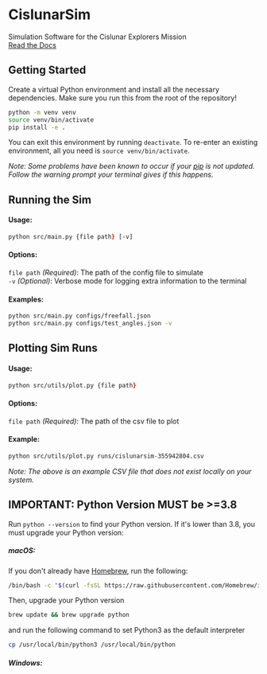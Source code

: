 # CislunarSim

Simulation Software for the Cislunar Explorers Mission  
[Read the Docs](https://cislunarsim.readthedocs.io/en/latest/)

## Getting Started

Create a virtual Python environment and install all the necessary dependencies. Make sure you run this from the root of the repository!

```bash
python -m venv venv
source venv/bin/activate
pip install -e .
```

You can exit this environment by running `deactivate`. To re-enter an existing environment, all you need is `source venv/bin/activate`.  

*Note: Some problems have been known to occur if your [pip](https://pypi.org/project/pip/) is not updated. Follow the warning prompt your terminal gives if this happens.*

## Running the Sim

#### Usage:

```zsh
python src/main.py {file path} [-v]
```

#### Options:  
`file path` *(Required)*: The path of the config file to simulate  
`-v` *(Optional)*: Verbose mode for logging extra information to the terminal

#### Examples:  
```zsh
python src/main.py configs/freefall.json 
python src/main.py configs/test_angles.json -v
```

## Plotting Sim Runs

#### Usage:  

```zsh
python src/utils/plot.py {file path}
```

#### Options:  
`file path` *(Required)*: The path of the csv file to plot  

#### Example:  
```zsh
python src/utils/plot.py runs/cislunarsim-355942804.csv
```

*Note: The above is an example CSV file that does not exist locally on your system.*

## IMPORTANT: Python Version MUST be >=3.8

Run `python --version` to find your Python version. If it's lower than 3.8, you must upgrade your Python version:

##### macOS:

If you don't already have [Homebrew](https://brew.sh/), run the following:

```zsh
/bin/bash -c "$(curl -fsSL https://raw.githubusercontent.com/Homebrew/install/HEAD/install.sh)"
```

Then, upgrade your Python version

```zsh
brew update && brew upgrade python
```

and run the following command to set Python3 as the default interpreter

```zsh
cp /usr/local/bin/python3 /usr/local/bin/python
```

##### Windows: